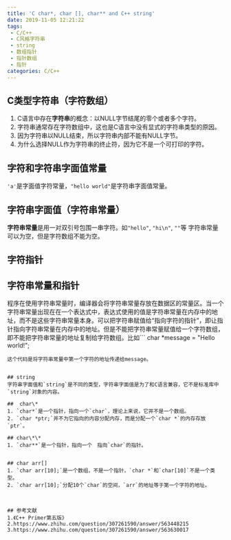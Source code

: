 ```yaml
---
title: 'C char*, char [], char** and C++ string'
date: 2019-11-05 12:21:22
tags:
 - C/C++
 - C风格字符串
 - string
 - 数组指针
 - 指针数组
 - 指针
categories: C/C++
---
```


## C类型字符串（字符数组）
1. C语言中存在**字符串**的概念：以NULL字节结尾的零个或者多个字符。
2. 字符串通常存在字符数组中，这也是C语言中没有显式的字符串类型的原因。
3. 因为字符串以NULL结束，所以字符串内部不能有NULL字节。
4. 为什么选择NULL作为字符串的终止符，因为它不是一个可打印的字符。

## 字符和字符串字面值常量
`'a'`是字面值字符常量，`"hello world"`是字符串字面值常量。

## 字符串字面值（字符串常量）
**字符串常量**是用一对双引号包围一串字符。如`"hello"`, `"hi\n"`, `""`等
字符串常量可以为空，但是字符数组不能为空。

## 字符指针

## 字符串常量和指针
程序在使用字符串常量时，编译器会将字符串常量存放在数据区的常量区。当一个字符串常量出现在在一个表达式中，表达式使用的值是字符串常量在内存中的地址，而不是这些字符串常量本身。可以把字符串赋值给“指向字符的指针”，即让指针指向字符串常量在内存中的地址。但是不能把字符串常量赋值给一个字符数组，即不能把字符串常量的地址复制给字符数组。比如```
char *message = "Hello world!";
```
这个代码是将字符串常量中第一个字符的地址传递给message。


## string
字符串字面值和`string`是不同的类型，字符串字面值是为了和C语言兼容，它不是标准库中`string`对象的内容。

##  char\*
1. `char*`是一个指针，指向一个`char`，理论上来说，它并不是一个数组。
2. `char *ptr;`并不为它指向的内容分配内存，而是分配一个`char *`的内存存放`ptr`。

## char\*\*
1. `char**`是一个指针，指向一个　指向`char`的指针。


## char arr[]
1. `char arr[10];`是一个数组，不是一个指针，`char *`和`char[10]`不是一个类型。
2. `char arr[10];`分配10个`char`的空间，`arr`的地址等于第一个字符的地址。



## 参考文献
1.《C++ Primer第五版》
2.https://www.zhihu.com/question/307261590/answer/563448215
3.https://www.zhihu.com/question/307261590/answer/563630017
